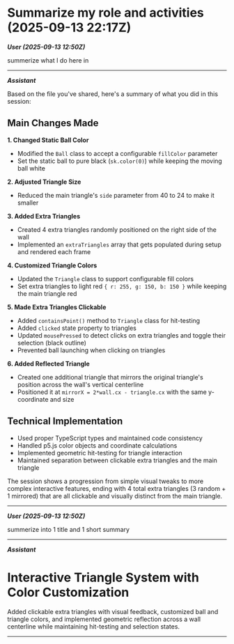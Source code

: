 <!-- Generated by SpecStory -->

# Summarize my role and activities (2025-09-13 22:17Z)

_**User (2025-09-13 12:50Z)**_

summerize what I do here in 

---

_**Assistant**_

Based on the file you've shared, here's a summary of what you did in this session:

## Main Changes Made

**1. Changed Static Ball Color**
- Modified the `Ball` class to accept a configurable `fillColor` parameter
- Set the static ball to pure black (`sk.color(0)`) while keeping the moving ball white

**2. Adjusted Triangle Size**
- Reduced the main triangle's `side` parameter from 40 to 24 to make it smaller

**3. Added Extra Triangles**
- Created 4 extra triangles randomly positioned on the right side of the wall
- Implemented an `extraTriangles` array that gets populated during setup and rendered each frame

**4. Customized Triangle Colors**
- Updated the `Triangle` class to support configurable fill colors
- Set extra triangles to light red `{ r: 255, g: 150, b: 150 }` while keeping the main triangle red

**5. Made Extra Triangles Clickable**
- Added `containsPoint()` method to `Triangle` class for hit-testing
- Added `clicked` state property to triangles
- Updated `mousePressed` to detect clicks on extra triangles and toggle their selection (black outline)
- Prevented ball launching when clicking on triangles

**6. Added Reflected Triangle**
- Created one additional triangle that mirrors the original triangle's position across the wall's vertical centerline
- Positioned it at `mirrorX = 2*wall.cx - triangle.cx` with the same y-coordinate and size

## Technical Implementation
- Used proper TypeScript types and maintained code consistency
- Handled p5.js color objects and coordinate calculations
- Implemented geometric hit-testing for triangle interaction
- Maintained separation between clickable extra triangles and the main triangle

The session shows a progression from simple visual tweaks to more complex interactive features, ending with 4 total extra triangles (3 random + 1 mirrored) that are all clickable and visually distinct from the main triangle.

---

_**User (2025-09-13 12:50Z)**_

summerize into 1 title and 1 short summary

---

_**Assistant**_

# Interactive Triangle System with Color Customization

Added clickable extra triangles with visual feedback, customized ball and triangle colors, and implemented geometric reflection across a wall centerline while maintaining hit-testing and selection states.

---

